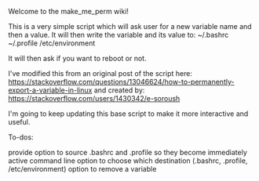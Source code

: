 Welcome to the make_me_perm wiki!

This is a very simple script which will ask user for a new variable name and then a value. It will then write the variable and its value to: ~/.bashrc ~/.profile /etc/environment

It will then ask if you want to reboot or not.

I've modified this from an original post of the script here: https://stackoverflow.com/questions/13046624/how-to-permanently-export-a-variable-in-linux and created by: https://stackoverflow.com/users/1430342/e-soroush

I'm going to keep updating this base script to make it more interactive and useful.

To-dos:

provide option to source .bashrc and .profile so they become immediately active
command line option to choose which destination (.bashrc, .profile, /etc/environment)
option to remove a variable
